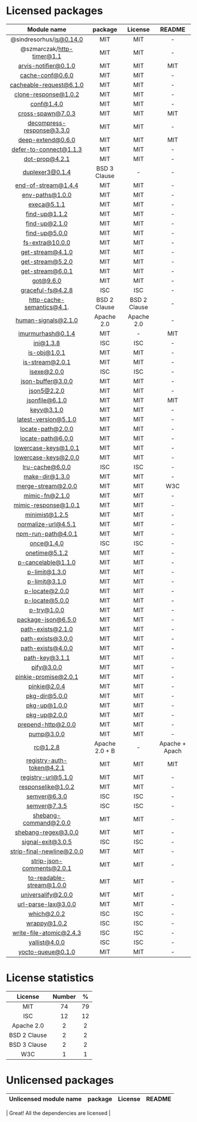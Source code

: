 # Licensed packages


| Module name               | package        | License        | README         |
|:---:|:---:|:---:|:---:|
| @sindresorhus/is@0.14.0   | MIT            | MIT            | -              |
| @szmarczak/http-timer@1.1 | MIT            | MIT            | -              |
| arvis-notifier@0.1.0      | MIT            | MIT            | MIT            |
| cache-conf@0.6.0          | MIT            | MIT            | -              |
| cacheable-request@6.1.0   | MIT            | MIT            | -              |
| clone-response@1.0.2      | MIT            | MIT            | -              |
| conf@1.4.0                | MIT            | MIT            | -              |
| cross-spawn@7.0.3         | MIT            | MIT            | MIT            |
| decompress-response@3.3.0 | MIT            | MIT            | -              |
| deep-extend@0.6.0         | MIT            | MIT            | MIT            |
| defer-to-connect@1.1.3    | MIT            | MIT            | -              |
| dot-prop@4.2.1            | MIT            | MIT            | -              |
| duplexer3@0.1.4           | BSD 3 Clause   | -              | -              |
| end-of-stream@1.4.4       | MIT            | MIT            | -              |
| env-paths@1.0.0           | MIT            | MIT            | -              |
| execa@5.1.1               | MIT            | MIT            | -              |
| find-up@1.1.2             | MIT            | MIT            | -              |
| find-up@2.1.0             | MIT            | MIT            | -              |
| find-up@5.0.0             | MIT            | MIT            | -              |
| fs-extra@10.0.0           | MIT            | MIT            | -              |
| get-stream@4.1.0          | MIT            | MIT            | -              |
| get-stream@5.2.0          | MIT            | MIT            | -              |
| get-stream@6.0.1          | MIT            | MIT            | -              |
| got@9.6.0                 | MIT            | MIT            | -              |
| graceful-fs@4.2.8         | ISC            | ISC            | -              |
| http-cache-semantics@4.1. | BSD 2 Clause   | BSD 2 Clause   | -              |
| human-signals@2.1.0       | Apache 2.0     | Apache 2.0     | -              |
| imurmurhash@0.1.4         | MIT            | -              | MIT            |
| ini@1.3.8                 | ISC            | ISC            | -              |
| is-obj@1.0.1              | MIT            | MIT            | -              |
| is-stream@2.0.1           | MIT            | MIT            | -              |
| isexe@2.0.0               | ISC            | ISC            | -              |
| json-buffer@3.0.0         | MIT            | MIT            | -              |
| json5@2.2.0               | MIT            | MIT            | -              |
| jsonfile@6.1.0            | MIT            | MIT            | MIT            |
| keyv@3.1.0                | MIT            | MIT            | -              |
| latest-version@5.1.0      | MIT            | MIT            | -              |
| locate-path@2.0.0         | MIT            | MIT            | -              |
| locate-path@6.0.0         | MIT            | MIT            | -              |
| lowercase-keys@1.0.1      | MIT            | MIT            | -              |
| lowercase-keys@2.0.0      | MIT            | MIT            | -              |
| lru-cache@6.0.0           | ISC            | ISC            | -              |
| make-dir@1.3.0            | MIT            | MIT            | -              |
| merge-stream@2.0.0        | MIT            | MIT            | W3C            |
| mimic-fn@2.1.0            | MIT            | MIT            | -              |
| mimic-response@1.0.1      | MIT            | MIT            | -              |
| minimist@1.2.5            | MIT            | MIT            | -              |
| normalize-url@4.5.1       | MIT            | MIT            | -              |
| npm-run-path@4.0.1        | MIT            | MIT            | -              |
| once@1.4.0                | ISC            | ISC            | -              |
| onetime@5.1.2             | MIT            | MIT            | -              |
| p-cancelable@1.1.0        | MIT            | MIT            | -              |
| p-limit@1.3.0             | MIT            | MIT            | -              |
| p-limit@3.1.0             | MIT            | MIT            | -              |
| p-locate@2.0.0            | MIT            | MIT            | -              |
| p-locate@5.0.0            | MIT            | MIT            | -              |
| p-try@1.0.0               | MIT            | MIT            | -              |
| package-json@6.5.0        | MIT            | MIT            | -              |
| path-exists@2.1.0         | MIT            | MIT            | -              |
| path-exists@3.0.0         | MIT            | MIT            | -              |
| path-exists@4.0.0         | MIT            | MIT            | -              |
| path-key@3.1.1            | MIT            | MIT            | -              |
| pify@3.0.0                | MIT            | MIT            | -              |
| pinkie-promise@2.0.1      | MIT            | MIT            | -              |
| pinkie@2.0.4              | MIT            | MIT            | -              |
| pkg-dir@5.0.0             | MIT            | MIT            | -              |
| pkg-up@1.0.0              | MIT            | MIT            | -              |
| pkg-up@2.0.0              | MIT            | MIT            | -              |
| prepend-http@2.0.0        | MIT            | MIT            | -              |
| pump@3.0.0                | MIT            | MIT            | -              |
| rc@1.2.8                  | Apache 2.0 + B | -              | Apache + Apach |
| registry-auth-token@4.2.1 | MIT            | MIT            | MIT            |
| registry-url@5.1.0        | MIT            | MIT            | -              |
| responselike@1.0.2        | MIT            | MIT            | -              |
| semver@6.3.0              | ISC            | ISC            | -              |
| semver@7.3.5              | ISC            | ISC            | -              |
| shebang-command@2.0.0     | MIT            | MIT            | -              |
| shebang-regex@3.0.0       | MIT            | MIT            | -              |
| signal-exit@3.0.5         | ISC            | ISC            | -              |
| strip-final-newline@2.0.0 | MIT            | MIT            | -              |
| strip-json-comments@2.0.1 | MIT            | MIT            | -              |
| to-readable-stream@1.0.0  | MIT            | MIT            | -              |
| universalify@2.0.0        | MIT            | MIT            | -              |
| url-parse-lax@3.0.0       | MIT            | MIT            | -              |
| which@2.0.2               | ISC            | ISC            | -              |
| wrappy@1.0.2              | ISC            | ISC            | -              |
| write-file-atomic@2.4.3   | ISC            | ISC            | -              |
| yallist@4.0.0             | ISC            | ISC            | -              |
| yocto-queue@0.1.0         | MIT            | MIT            | -              |


# License statistics
   

   | License                                  | Number       | %            |
   |:---:|:---:|:---:|
   | MIT                                      | 74           | 79           |
   | ISC                                      | 12           | 12           |
   | Apache 2.0                               | 2            | 2            |
   | BSD 2 Clause                             | 2            | 2            |
   | BSD 3 Clause                             | 2            | 2            |
   | W3C                                      | 1            | 1            |
   

# Unlicensed packages


| Unlicensed module name    | package        | License        | README         |
|:---:|:---:|:---:|:---:|


   

   | Great! All the dependencies are licensed                               |
   

